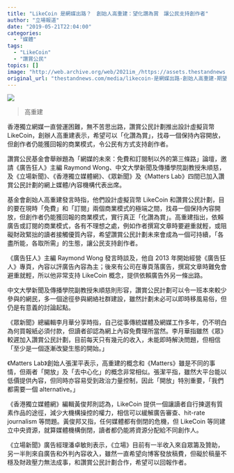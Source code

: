 ```yaml
---
title: "LikeCoin 是網媒出路？　創始人高重建：望化讚為賞　讓公民支持創作者"
author: "立場報道"
date: "2019-05-21T22:04:00"
categories:
  - "媒體"
tags:
  - "LikeCoin"
  - "讚賞公民"
topics: []
image: "http://web.archive.org/web/2021im_/https://assets.thestandnews.com/media/photos/ko-01_P7sRM.png"
original_url: "thestandnews.com/media/likecoin-是網媒出路-創始人高重建-期望化讚為賞-讓公民支持創作者"
---
```

![](http://web.archive.org/web/2021im_/https://assets.thestandnews.com/media/photos/ko-01_P7sRM.png)
> 高重建

香港獨立網媒一直營運困難，無不苦思出路，讚賞公民計劃推出設計虛擬貨幣 LikeCoin，創辦人高重建表示，希望可以「化讚為賞」，找尋一個保持內容開放，但創作者仍能獲回報的商業模式，令公民有方式支持創作者。

讚賞公民基金會舉辦題為「網媒的未來：免費和訂閱制以外的第三條路」論壇，邀請《廣告狂人》主編 Raymond Wong、中文大學新聞及傳播學院副教授朱順慈，及《立場新聞》、《香港獨立媒體網》、《眾新聞》及《Matters Lab》四間已加入讚賞公民計劃的網上媒體/內容機構代表出席。

基金會創始人高重建發言時指，他們設計虛擬貨幣 LikeCoin 和讚賞公民計劃，目的要在現時「免費」和「訂閱」兩個商業模式的極端之間，找尋一個保持內容開放，但創作者仍能獲回報的商業模式，實行真正「化讚為賞」。高重建指出，依賴廣告或訂閱的商業模式，各有不理想之處，例如作者撰寫文章時要避重就輕，或阻礙財政緊拙的讀者接觸優質內容，希望讚賞公民計劃未來會成為一個可持續，「各盡所能，各取所需」的生態，讓公民支持創作者。

《廣告狂人》主編 Raymond Wong 發言時談及，他自 2013 年開始經營《廣告狂人》專頁，內容以評廣告內容為主；後來有公司在專頁落廣告，撰寫文章時難免會避重就輕，所以他非常支持 LikeCoin 概念，提供依賴廣告外另一條出路。

中文大學新聞及傳播學院副教授朱順慈則形容，讚賞公民計劃可以令一班本來較少參與的網民，多一個途徑參與網絡社群建設，雖然計劃未必可以即時移風易俗，但仍是有意義的討論起點。

《眾新聞》總編輯李月華分享時指，自己從事傳統媒體及網媒工作多年，仍不明白為何買報紙必須付款，但讀者卻認為網上內容免費理所當然。李月華指雖然《眾》較遲加入讚賞公民計劃，目前每天只有幾元的收入，未能即時解決問題，但相信「至少是一個逐漸改變生態的開始。」

《Matters Lab》創始人張潔平表示，高重建的概念和《Matters》雖是不同的事情，但兩者「開放」及「去中心化」的概念非常相似。張潔平指，雖然大平台能以低價提供內容，但同時亦容易受到政治力量控制，因此「開放」特別重要，「我們都需要一個 alternative。」

《香港獨立媒體網》編輯黃俊邦則認為，LikeCoin 提供一個讓讀者自行揀選有質素作品的途徑，減少大機構操控的權力，相信可以緩解廣告審查、hit-rate journalism 等問題。黃俊邦又指，任何媒體都有倒閉的危機，但 LikeCoin 等同建立中央資源，就算媒體機構倒閉，讀者都仍能將資源分配給不同創作人。

《立場新聞》廣告經理潘卓敏則表示，《立場》目前有一半收入來自眾籌及贊助，另一半則來自廣告和外判內容收入，雖然一直希望向博客發放稿費，但礙於稿量不穩及財政壓力無法成事，和讚賞公民計劃合作，希望可以回報作者。